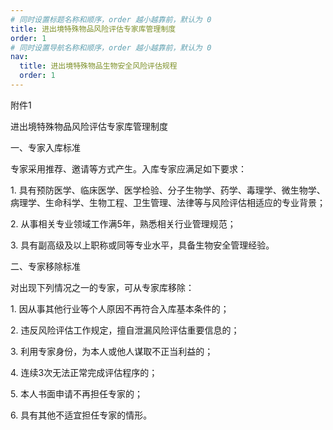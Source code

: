 ```yaml
---
# 同时设置标题名称和顺序，order 越小越靠前，默认为 0
title: 进出境特殊物品风险评估专家库管理制度
order: 1 
# 同时设置导航名称和顺序，order 越小越靠前，默认为 0
nav:
  title: 进出境特殊物品生物安全风险评估规程
  order: 1
---
```

附件1

进出境特殊物品风险评估专家库管理制度

一、专家入库标准

专家采用推荐、邀请等方式产生。入库专家应满足如下要求：

1\.
具有预防医学、临床医学、医学检验、分子生物学、药学、毒理学、微生物学、病理学、生命科学、生物工程、卫生管理、法律等与风险评估相适应的专业背景；

2\. 从事相关专业领域工作满5年，熟悉相关行业管理规范；

3\. 具有副高级及以上职称或同等专业水平，具备生物安全管理经验。

二、专家移除标准

对出现下列情况之一的专家，可从专家库移除：

1\. 因从事其他行业等个人原因不再符合入库基本条件的；

2\. 违反风险评估工作规定，擅自泄漏风险评估重要信息的；

3\. 利用专家身份，为本人或他人谋取不正当利益的；

4\. 连续3次无法正常完成评估程序的；

5\. 本人书面申请不再担任专家的；

6\. 具有其他不适宜担任专家的情形。
